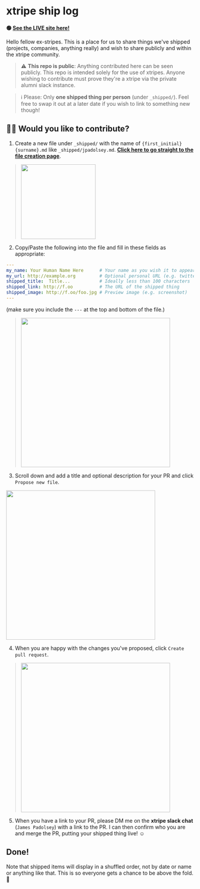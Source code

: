 # xtripe ship log


**🟢 [See the LIVE site here!](https://xtripe.github.io)**

Hello fellow ex-stripes. This is a place for us to share things we've shipped (projects, companies, anything really) and wish to share publicly and within the xtripe community. 

> :warning: **This repo is public**: Anything contributed here can be seen publicly. This repo is intended solely for the use of xtripes. Anyone wishing to contribute must prove they're a xtripe via the private alumni slack instance.

> ℹ Please: Only **one shipped thing per person** (under `_shipped/`). Feel free to swap it out at a later date if you wish to link to something new though!

## 👩‍🔬 Would you like to contribute?

1. Create a new file under `_shipped/` with the name of `{first_initial}{surname}.md` like `_shipped/jpadolsey.md`. **[Click here to go straight to the file creation page](https://github.com/xtripe/xtripe.github.io/new/main/_shipped/)**.


> <img src="https://xtripe.github.io/assets/other/instruction1.png" width="200px" />


2. Copy/Paste the following into the file and fill in these fields as appropriate:

```yaml
---
my_name: Your Human Name Here      # Your name as you wish it to appear
my_url: http://example.org         # Optional personal URL (e.g. twitter)
shipped_title:  Title...           # Ideally less than 100 characters
shipped_link: http://f.oo          # The URL of the shipped thing
shipped_image: http://f.oo/foo.jpg # Preview image (e.g. screenshot)
---
```

(make sure you include the `---` at the top and bottom of the file.)

> <img src="https://xtripe.github.io/assets/other/instruction2.png" width="400px" />

3. Scroll down and add a title and optional description for your PR and click `Propose new file`.

<img src="https://xtripe.github.io/assets/other/instruction3.png" width="400px" />

4. When you are happy with the changes you've proposed, click `Create pull request`.

> <img src="https://xtripe.github.io/assets/other/instruction4.png" width="400px" />

5. When you have a link to your PR, please DM me on the **xtripe slack chat** (`James Padolsey`) with a link to the PR. I can then confirm who you are and merge the PR, putting your shipped thing live! ☺️

## Done!

Note that shipped items will display in a shuffled order, not by date or name or anything like that. This is so everyone gets a chance to be above the fold. 🥳
